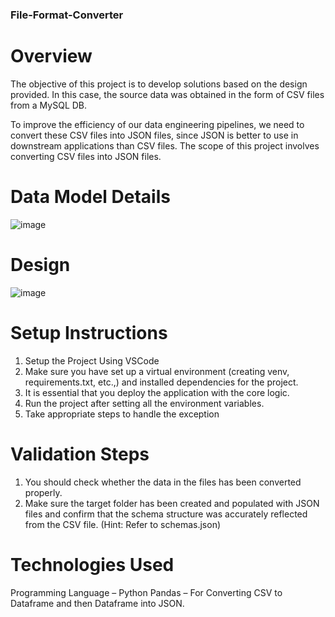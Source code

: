 ### File-Format-Converter
# Overview

The objective of this project is to develop solutions based on the design provided. In this case, the source data was obtained in the form of CSV files from a MySQL DB.

To improve the efficiency of our data engineering pipelines, we need to convert these CSV files into JSON files, since JSON is better to use in downstream applications than CSV files. The scope of this project involves converting CSV files into JSON files.

# Data Model Details

![image](https://github.com/v4760/File-Format-Converter/assets/77496027/0767622f-83fe-4200-9a7e-383b35b71373)

# Design

![image](https://github.com/v4760/File-Format-Converter/assets/77496027/5479a798-a307-45c2-83b6-fd5073090183)


# Setup Instructions

1. Setup the Project Using VSCode
2. Make sure you have set up a virtual environment (creating venv, requirements.txt, etc.,) and installed dependencies for the project.
3. It is essential that you deploy the application with the core logic.
4. Run the project after setting all the environment variables.
5. Take appropriate steps to handle the exception

# Validation Steps

1. You should check whether the data in the files has been converted properly.
2. Make sure the target folder has been created and populated with JSON files and confirm that the schema structure was accurately reflected from the CSV file. (Hint: Refer to schemas.json)

# Technologies Used

Programming Language – Python
Pandas – For Converting CSV to Dataframe and then Dataframe into JSON.

